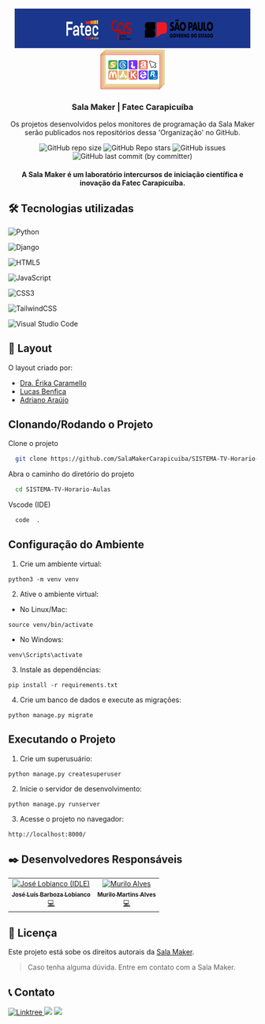 <br />
<div align="center">
  <a href="https://linktr.ee/salamaker">
    <img src="Public\fatec-carapicuiba-sp.png" alt="Logo" width="95%" height="80">
  </a>

</br>

 <a href="https://linktr.ee/salamaker">
    <img src="Public\marca-salamaker.png" alt="Logo" height="80">
  </a>
  <h3 align="center">Sala Maker | Fatec Carapicuíba</h3>

  <p align="center">
    Os projetos desenvolvidos pelos monitores de programação da Sala Maker serão publicados nos repositórios dessa 'Organização' no GitHub. 
    <br />
    </div>

<div align="center">

![GitHub repo size](https://img.shields.io/github/repo-size/SalaMakerCarapicuiba/SISTEMA-TV-Horario-Aulas "Tamanho do repositório no GitHub")
![GitHub Repo stars](https://img.shields.io/github/stars/SalaMakerCarapicuiba/SISTEMA-TV-Horario-Aulas "Estrelas do repositório no GitHub")
![GitHub issues](https://img.shields.io/github/issues/SalaMakerCarapicuiba/SISTEMA-TV-Horario-Aulas "Issues abertas no repositório")
![GitHub last commit (by committer)](https://img.shields.io/github/last-commit/SalaMakerCarapicuiba/SISTEMA-TV-Horario-Aulas?color=orange "Último commit no repositório do GitHub")

</div>

<h4 align="center"> 
	A Sala Maker é um laboratório intercursos de iniciação científica e inovação da Fatec Carapicuíba.  
   
</h4>

## 🛠 Tecnologias utilizadas

![Python](https://img.shields.io/badge/python-3670A0?style=for-the-badge&logo=python&logoColor=ffdd54)

![Django](https://img.shields.io/badge/django-%23092E20.svg?style=for-the-badge&logo=django&logoColor=white)

![HTML5](https://img.shields.io/badge/html5-%23E34F26.svg?style=for-the-badge&logo=html5&logoColor=white)

![JavaScript](https://img.shields.io/badge/javascript-%23323330.svg?style=for-the-badge&logo=javascript&logoColor=%23F7DF1E)

![CSS3](https://img.shields.io/badge/css3-%231572B6.svg?style=for-the-badge&logo=css3&logoColor=white)

![TailwindCSS](https://img.shields.io/badge/tailwindcss-%2338B2AC.svg?style=for-the-badge&logo=tailwind-css&logoColor=white)

![Visual Studio Code](https://img.shields.io/badge/Visual%20Studio%20Code-0078d7.svg?style=for-the-badge&logo=visual-studio-code&logoColor=white)

## 🎨 Layout

O layout criado por:

- [Dra. Érika Caramello](https://www.linkedin.com/in/ecaramello/)
- [Lucas Benfica](https://www.linkedin.com/in/lbenfica/)
- [Adriano Araújo](https://www.linkedin.com/in/araujoadrianodsg/)

## Clonando/Rodando o Projeto

Clone o projeto

```bash
  git clone https://github.com/SalaMakerCarapicuiba/SISTEMA-TV-Horario-Aulas.git
```

Abra o caminho do diretório do projeto

```bash
  cd SISTEMA-TV-Horario-Aulas
```

Vscode (IDE)

```bash
  code  .
```

## Configuração do Ambiente

1. Crie um ambiente virtual:

```shell
python3 -m venv venv
```

2. Ative o ambiente virtual:

- No Linux/Mac:

```shell
source venv/bin/activate
```

- No Windows:

```shell
venv\Scripts\activate
```

3. Instale as dependências:

```shell
pip install -r requirements.txt
```

4. Crie um banco de dados e execute as migrações:

```shell
python manage.py migrate
```

## Executando o Projeto

1. Crie um superusuário:

```shell
python manage.py createsuperuser
```

2. Inicie o servidor de desenvolvimento:

```shell
python manage.py runserver
```

3. Acesse o projeto no navegador:

```
http://localhost:8000/
```

## ✒️ Desenvolvedores Responsáveis

<table>
  <tbody>
    <tr>
     </td>
      <td align="center"><a href="https://github.com/lobiancobr"><img src="https://avatars.githubusercontent.com/u/63502903?v=4" width="100px;" alt="José Lobianco (IDLE)"/><br /><sub><b>José Luís Barboza Lobianco
</b></sub></a><br /><a href="#🤛-contribuidores" title="Professor/Desenvolvedor">💻</a></td>
      <td align="center"><a href="https://github.com/lilo-afk"><img src="https://avatars.githubusercontent.com/u/80017589?v=4" width="100px;" alt="Murilo Alves"/><br /><sub><b>Murilo Martins Alves</b></sub></a><br /><a href="#🤛-contribuidores" title="Desenvolvedor">💻</a></td>
  
  </tbody>
</table>

## 📝 Licença

Este projeto está sobe os direitos autorais da <a href="https://linktr.ee/salamaker">Sala Maker</a>.

> Caso tenha alguma dúvida. Entre em contato com a Sala Maker.

## 📞 Contato

<a href="https://linktr.ee/salamaker?utm_source=linktree_profile_share&ltsid=f8d2de59-f82e-488d-9f99-ec4c06a65de5" target="_blank">
  <img src="https://img.shields.io/badge/-Linktree-%230000FF?style=for-the-badge&logoColor=white" alt="Linktree">
</a>
<a href="https://www.instagram.com/salamakercarapicuiba/" target="_blank"><img src="https://img.shields.io/badge/-Instagram-%23E4405F?style=for-the-badge&logo=instagram&logoColor=white" target="_blank"></a>
<a href = "mailto:salamakercarapicuiba@gmail.com"><img src="https://img.shields.io/badge/-Email-%23333?style=for-the-badge&logo=gmail&logoColor=white" target="_blank"></a>
